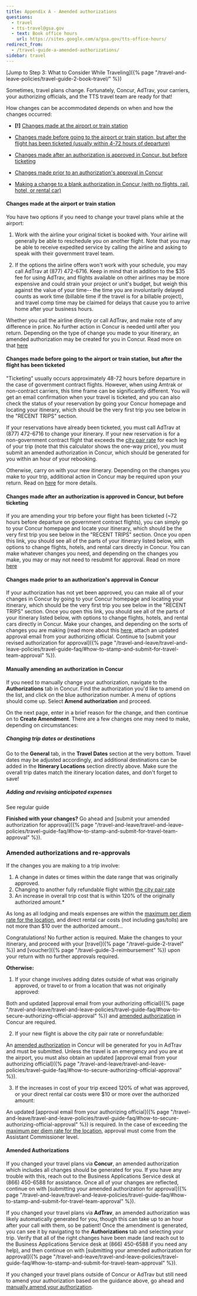 ```yaml
---
title: Appendix A - Amended authorizations
questions:
  - travel
  - tts-travel@gsa.gov
  - text: Book office hours
    url: https://sites.google.com/a/gsa.gov/tts-office-hours/
redirect_from:
  - /travel-guide-a-amended-authorizations/
sidebar: travel
---
```


[Jump to Step 3: What to Consider While
Traveling]({% page "/travel-and-leave-policies/travel-guide-2-book-travel/" %})

Sometimes, travel plans change. Fortunately, Concur, AdTrav, your carriers, your
authorizing officials, and the TTS travel team are ready for that!

How changes can be accommodated depends on when and how the changes occurred:

- **[!]**
  [Changes made at the airport or train station](#changes-made-at-the-airport-or-train-station)

- [Changes made before going to the airport or train station, but after the flight has been ticketed (usually within 4-72 hours of departure)](#changes-made-before-going-to-the-airport-or-train-station-but-after-the-flight-has-been-ticketed)

- [Changes made after an authorization is approved in Concur, but before ticketing](#changes-made-after-an-authorization-is-approved-in-concur-but-before-ticketing)

- [Changes made prior to an authorization's approval in Concur](#changes-made-prior-to-an-authorization-s-approval-in-concur)

- [Making a change to a blank authorization in Concur (with no flights, rail, hotel, or rental car)](#manually-amending-an-authorization-in-concur)

#### Changes made at the airport or train station

You have two options if you need to change your travel plans while at the
airport:

1. Work with the airline your original ticket is booked with. Your airline will
   generally be able to reschedule you on another flight. Note that you may be
   able to receive expedited service by calling the airline and asking to speak
   with their government travel team.

2. If the options the airline offers won't work with your schedule, you may call
   AdTrav at (877) 472-6716. Keep in mind that in addition to the $35 fee for
   using AdTrav, and flights available on other airlines may be more expensive
   and could strain your project or unit's budget, but weigh this against the
   value of your time-- the time you are involuntarily delayed counts as work
   time (billable time if the travel is for a billable project), and travel comp
   time may be claimed for delays that cause you to arrive home after your
   business hours.

Whether you call the airline directly or call AdTrav, and make note of any
difference in price. No further action in Concur is needed until after you
return. Depending on the type of change you made to your itinerary, an amended
authorization may be created for you in Concur. Read more on that
[here](#amended-authorizations-and-re-approvals)

#### Changes made before going to the airport or train station, but after the flight has been ticketed

"Ticketing" usually occurs approximately 48-72 hours before departure in the
case of government contract flights. However, when using Amtrak or non-contract
carriers, this time frame can be significantly different. You will get an email
confirmation when your travel is ticketed, and you can also check the status of
your reservation by going your Concur homepage and locating your itinerary,
which should be the very first trip you see below in the "RECENT TRIPS" section.

If your reservations have already been ticketed, you must call AdTrav at (877)
472-6716 to change your itinerary. If your new reservation is for a
non-government contract flight that exceeds the
[city pair rate](https://cpsearch.fas.gsa.gov/cpsearch/search.do?method=enter)
for each leg of your trip (note that this calculator shows the one-way price),
you must submit an amended authorization in Concur, which should be generated
for you within an hour of your rebooking.

Otherwise, carry on with your new itinerary. Depending on the changes you make
to your trip, additional action in Concur may be required upon your return. Read
on [here](#amended-authorizations-and-re-approvals) for more details.

#### Changes made after an authorization is approved in Concur, but before ticketing

If you are amending your trip before your flight has been ticketed (~72 hours
before departure on government contract flights), you can simply go to your
Concur homepage and locate your itinerary, which should be the very first trip
you see below in the "RECENT TRIPS" section. Once you open this link, you should
see all of the parts of your itinerary listed below, with options to change
flights, hotels, and rental cars directly in Concur. You can make whatever
changes you need, and depending on the changes you make, you may or may not need
to resubmit for approval. Read on more
[here](#amended-authorizations-and-re-approvals)

#### Changes made prior to an authorization's approval in Concur

If your authorization has not yet been approved, you can make all of your
changes in Concur by going to your Concur homepage and locating your itinerary,
which should be the very first trip you see below in the "RECENT TRIPS" section.
Once you open this link, you should see all of the parts of your itinerary
listed below, with options to change flights, hotels, and rental cars directly
in Concur. Make your changes, and depending on the sorts of changes you are
making (read more about this [here](#amended-authorizations-and-re-approvals),
attach an updated approval email from your authorizing official. Continue to
[submit your revised authorization for
approval]({% page "/travel-and-leave/travel-and-leave-policies/travel-guide-faq/#how-to-stamp-and-submit-for-travel-team-approval" %}).

#### Manually amending an authorization in Concur

If you need to manually change your authorization, navigate to the
**Authorizations** tab in Concur. Find the authorization you'd like to amend on
the list, and click on the blue authorization number. A menu of options should
come up. Select **Amend authorization** and proceed.

On the next page, enter in a brief reason for the change, and then continue on
to **Create Amendment**. There are a few changes one may need to make, depending
on circumstances:

##### Changing trip dates or destinations

Go to the **General** tab, in the **Travel Dates** section at the very bottom.
Travel dates may be adjusted accordingly, and additional destinations can be
added in the **Itinerary Locations** section directly above. Make sure the
overall trip dates match the itinerary location dates, and don't forget to save!

##### Adding and revising anticipated expenses

See regular guide

**Finished with your changes?** Go ahead and [submit your amended authorization
for
approval]({% page "/travel-and-leave/travel-and-leave-policies/travel-guide-faq/#how-to-stamp-and-submit-for-travel-team-approval" %}).

### Amended authorizations and re-approvals

If the changes you are making to a trip involve:

1. A change in dates or times within the date range that was originally
   approved.
2. Changing to another fully refundable flight within
   [the city pair rate](https://cpsearch.fas.gsa.gov/cpsearch/search.do?method=enter)
3. An increase in overall trip cost that is within 120% of the originally
   authorized amount.\*

As long as all lodging and meals expenses are within the
[maximum per diem rate for the location](https://www.gsa.gov/travel/plan-book/per-diem-rates/per-diem-rates-lookup),
and direct rental car costs (not including gas/tolls) are not more than $10 over
the authorized amount...

Congratulations! No further action is required. Make the changes to your
itinerary, and proceed with your [travel]({% page "/travel-guide-2-travel" %})
and [voucher]({% page "/travel-guide-3-reimbursement" %}) upon your return with
no further approvals required.

**Otherwise:**

1. If your change involves adding dates outside of what was originally approved,
   or travel to or from a location that was not originally approved:

Both and updated [approval email from your authorizing
official]({% page "/travel-and-leave/travel-and-leave-policies/travel-guide-faq/#how-to-secure-authorizing-official-approval" %})
and [amended authorization](#amended-authorizations) in Concur are required.

2. If your new flight is above the city pair rate or nonrefundable:

An [amended authorization](#amended-authorizations) in Concur will be generated
for you in AdTrav and must be submitted. Unless the travel is an emergency and
you are at the airport, you must also obtain an updated [approval email from
your authorizing
official]({% page "/travel-and-leave/travel-and-leave-policies/travel-guide-faq/#how-to-secure-authorizing-official-approval" %}).

3. If the increases in cost of your trip exceed 120% of what was approved, or
   your direct rental car costs were $10 or more over the authorized amount:

An updated [approval email from your authorizing
official]({% page "/travel-and-leave/travel-and-leave-policies/travel-guide-faq/#how-to-secure-authorizing-official-approval" %})
is required. In the case of exceeding the
[maximum per diem rate for the location](https://www.gsa.gov/travel/plan-book/per-diem-rates/per-diem-rates-lookup),
approval must come from the Assistant Commissioner level.

#### Amended Authorizations

If you changed your travel plans via **Concur**, an amended authorization which
includes all changes should be generated for you. If you have any trouble with
this, reach out to the Business Applications Service desk at (866) 450-6588 for
assistance. Once all of your changes are reflected, continue on with [submitting
your amended authorization for
approval]({% page "/travel-and-leave/travel-and-leave-policies/travel-guide-faq/#how-to-stamp-and-submit-for-travel-team-approval" %}).

If you changed your travel plans via **AdTrav**, an amended authorization was
likely automatically generated for you, though this can take up to an hour after
your call with them, so be patient! Once the amendment is generated, you can see
it by navigating to the **Authorizations** tab and selecting your trip. Verify
that all of the right changes have been made (and reach out to the Business
Applications Service desk at (866) 450-6588 if you need any help), and then
continue on with [submitting your amended authorization for
approval]({% page "/travel-and-leave/travel-and-leave-policies/travel-guide-faq/#how-to-stamp-and-submit-for-travel-team-approval" %}).

If you changed your travel plans outside of Concur or AdTrav but still need to
amend your authorization based on the guidance above, go ahead and
[manually amend your authorization](#manually-amending-an-authorization-in-concur).
